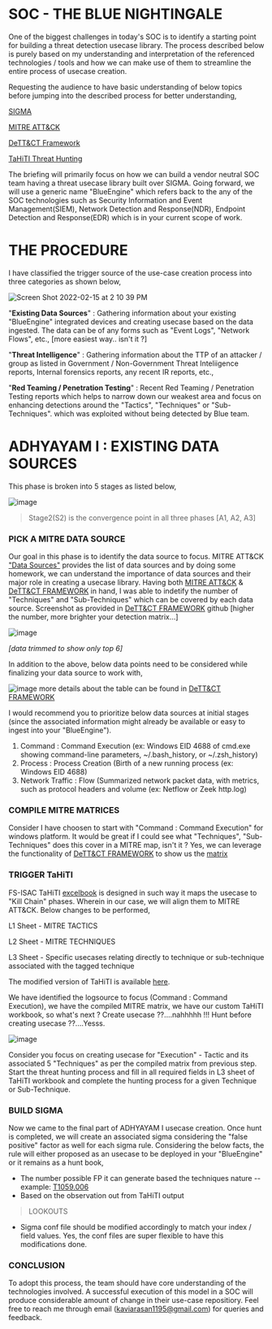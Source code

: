# SOC - THE BLUE NIGHTINGALE

One of the biggest challenges in today's SOC is to identify a starting point for building a threat detection usecase library. The process described below is purely based on my understanding and interpretation of the referenced technologies / tools and how we can make use of them to streamline the entire process of usecase creation.

Requesting the audience to have basic understanding of below topics before jumping into the described process for better understanding,


[SIGMA](https://github.com/SigmaHQ/sigma)

[MITRE ATT&CK](https://attack.mitre.org/)

[DeTT&CT Framework](https://github.com/rabobank-cdc/DeTTECT)

[TaHiTI Threat Hunting](https://www.betaalvereniging.nl/en/safety/tahiti/)



The briefing will primarily focus on how we can build a vendor neutral SOC team having a threat usecase library built over SIGMA. Going forward, we will use a generic name "BlueEngine" which refers back to the any of the SOC technologies such as Security Information and Event Management(SIEM), Network Detection and Response(NDR), Endpoint Detection and Response(EDR) which is in your current scope of work.

# THE PROCEDURE

I have classified the trigger source of the use-case creation process into three categories as shown below,

 ![Screen Shot 2022-02-15 at 2 10 39 PM](https://user-images.githubusercontent.com/86832373/154040418-f83eb211-5aa6-422e-a3e6-981faa3ca1fd.png)


"**Existing Data Sources**" : Gathering information about your existing "BlueEngine" integrated devices and creating usecase based on the data ingested. The data can be of any forms such as "Event Logs", "Network Flows", etc., [more easiest way.. isn't it ?]

"**Threat Intelligence**" : Gathering information about the TTP of an attacker / group as listed in Government / Non-Government Threat Inteliigence reports, Internal forensics reports, any recent IR reports, etc.,

"**Red Teaming / Penetration Testing**" : Recent Red Teaming / Penetration Testing reports which helps to narrow down our weakest area and focus on enhancing detections around the "Tactics", "Techniques" or "Sub-Techniques". which was exploited without being detected by Blue team.

# **ADHYAYAM I : EXISTING DATA SOURCES**

This phase is broken into 5 stages as listed below,

![image](https://user-images.githubusercontent.com/86832373/152855379-a103cb13-0376-434a-89f3-3d439c7dc321.png)

> Stage2(S2) is the convergence point in all three phases [A1, A2, A3]

### PICK A MITRE DATA SOURCE
Our goal in this phase is to identify the data source to focus. MITRE ATT&CK ["Data Sources"](https://attack.mitre.org/datasources/) provides the list of data sources and by doing some homework, we can understand the importance of data sources and their major role in creating a usecase library. Having both [MITRE ATT&CK](https://attack.mitre.org/) & [DeTT&CT FRAMEWORK](https://github.com/rabobank-cdc/DeTTECT) in hand, I was able to indetify the number of "Techniques" and "Sub-Techniques" which can be covered by each data source. Screenshot as provided in [DeTT&CT FRAMEWORK](https://github.com/rabobank-cdc/DeTTECT) github [higher the number, more brighter your detection matrix...]

![image](https://user-images.githubusercontent.com/86832373/152853649-cf9b3f17-1344-4c1a-a43a-96f663979be5.png)

_[data trimmed to show only top 6]_

In addition to the above, below data points need to be considered while finalizing your data source to work with,

![image](https://user-images.githubusercontent.com/86832373/152856722-0dce957a-88e3-4af4-aa1d-1c6f89883ff8.png)
more details about the table can be found in [DeTT&CT FRAMEWORK](https://github.com/rabobank-cdc/DeTTECT)

I would recommend you to prioritize below data sources at initial stages (since the associated information might already be available or easy to ingest into your "BlueEngine"). 

1. Command : Command Execution (ex: Windows EID 4688 of cmd.exe showing command-line parameters, ~/.bash_history, or ~/.zsh_history)
2. Process : Process Creation (Birth of a new running process (ex: Windows EID 4688)
3. Network Traffic : Flow (Summarized network packet data, with metrics, such as protocol headers and volume (ex: Netflow or Zeek http.log)

### COMPILE MITRE MATRICES

Consider I have choosen to start with "Command : Command Execution" for windows platform. It would be great if I could see what "Techniques", "Sub-Techniques" does this cover in a MITRE map, isn't it ? Yes, we can leverage the functionality of [DeTT&CT FRAMEWORK](https://github.com/rabobank-cdc/DeTTECT) to show us the [matrix](https://github.com/OpenSourceTechie/bluenightingale/blob/main/Command_Command_Execution_MITRE.svg)

### TRIGGER TaHiTI

FS-ISAC TaHiTI [excelbook](https://www.betaalvereniging.nl/wp-content/uploads/Magma-for-Threat-Hunting.xlsx) is designed in such way it maps the usecase to "Kill Chain" phases. Wherein in our case, we will align them to MITRE ATT&CK. Below changes to be performed,

L1 Sheet - MITRE TACTICS

L2 Sheet - MITRE TECHNIQUES

L3 Sheet - Specific usecases relating directly to technique or sub-technique associated with the tagged technique

The modified version of TaHiTI is available [here](https://github.com/OpenSourceTechie/bluenightingale/blob/13ad2a3f8abec241ff5ad52705d33f2bca681eab/Magma-for-Threat-Hunting_Modifiedv1.0.xlsx).

We have identified the logsource to focus (Command : Command Execution), we have the compiled MITRE matrix, we have our custom TaHiTI workbook, so what's next ? Create usecase ??....nahhhhh !!! Hunt before creating usecase ??....Yesss.

![image](https://user-images.githubusercontent.com/86832373/152861322-cd70207d-78ec-4aed-bc47-6a7552448e23.png)

Consider you focus on creating usecase for "Execution" - Tactic and its associated 5 "Techniques" as per the compiled matrix from previous step. Start the threat hunting process and fill in all required fields in L3 sheet of TaHiTI workbook and complete the hunting process for a given Technique or Sub-Technique.

### BUILD SIGMA

Now we came to the final part of ADHYAYAM I usecase creation. Once hunt is completed, we will create an associated sigma considering the "false positive" factor as well for each sigma rule. Considering the below facts, the rule will either proposed as an usecase to be deployed in your "BlueEngine" or it remains as a hunt book,

- The number possible FP it can generate based the techniques nature -- example: [T1059.006](https://attack.mitre.org/techniques/T1059/006/)
- Based on the observation out from TaHiTI output

> LOOKOUTS

- Sigma conf file should be modified accordingly to match your index / field values. Yes, the conf files are super flexible to have this modifications done.

### CONCLUSION

To adopt this process, the team should have core understanding of the technologies involved. A successful execution of this model in a SOC will produce considerable amount of change in their use-case repositiory. Feel free to reach me through email (kaviarasan1195@gmail.com) for queries and feedback.
